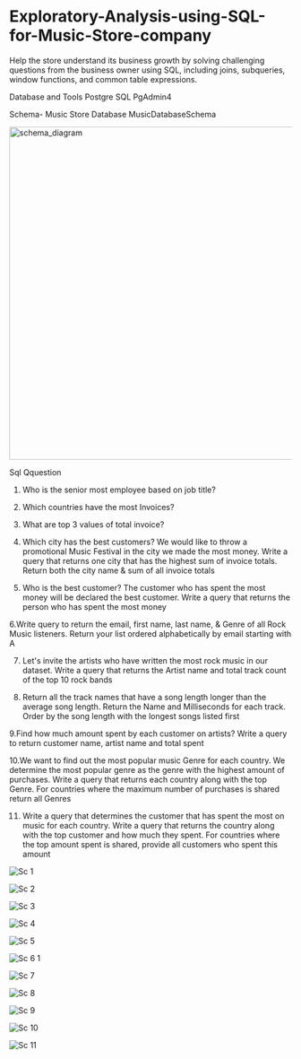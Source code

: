 # Exploratory-Analysis-using-SQL-for-Music-Store-company
Help the store understand its business growth by solving challenging questions from the business owner using SQL, including joins, subqueries, window functions, and common table expressions.


Database and Tools
Postgre SQL
PgAdmin4

Schema- Music Store Database
MusicDatabaseSchema

<img width="594" alt="schema_diagram" src="https://github.com/user-attachments/assets/74390e86-210f-4076-bd83-d56e29a02c49" />

Sql Qquestion 

1. Who is the senior most employee based on job title?
   
2. Which countries have the most Invoices?
   
3. What are top 3 values of total invoice?

   
4. Which city has the best customers? We would like to throw a promotional Music 
Festival in the city we made the most money. Write a query that returns one city that 
has the highest sum of invoice totals. Return both the city name & sum of all invoice 
totals

5. Who is the best customer? The customer who has spent the most money will be 
declared the best customer. Write a query that returns the person who has spent the 
most money

6.Write query to return the email, first name, last name, & Genre of all Rock Music 
listeners. Return your list ordered alphabetically by email starting with A 

7. Let's invite the artists who have written the most rock music in our dataset. Write a 
query that returns the Artist name and total track count of the top 10 rock bands


8. Return all the track names that have a song length longer than the average song length. 
Return the Name and Milliseconds for each track. Order by the song length with the 
longest songs listed first


9.Find how much amount spent by each customer on artists? Write a query to return 
customer name, artist name and total spent 

10.We want to find out the most popular music Genre for each country. We determine the 
most popular genre as the genre with the highest amount of purchases. Write a query 
that returns each country along with the top Genre. For countries where the maximum 
number of purchases is shared return all Genres 

11. Write a query that determines the customer that has spent the most on music for each 
country. Write a query that returns the country along with the top customer and how 
much they spent. For countries where the top amount spent is shared, provide all 
customers who spent this amount




![Sc 1](https://github.com/user-attachments/assets/135d4c96-95a5-48b9-93d5-44d99c54fc37)




![Sc 2](https://github.com/user-attachments/assets/c0873bd4-df69-4866-9eee-243035091542)



![Sc 3](https://github.com/user-attachments/assets/f7d1a1db-10bf-425f-a368-ce91ea56da8e)



![Sc 4](https://github.com/user-attachments/assets/4ef55eb3-b057-47fa-ac56-dfec06d928bd)



![Sc 5](https://github.com/user-attachments/assets/9067036e-4983-4b55-9835-5d9e41e79e1d)



![Sc 6 1](https://github.com/user-attachments/assets/e4077227-7be6-4995-a380-542875275469)



![Sc 7](https://github.com/user-attachments/assets/2b42950c-a20b-49d3-9294-dd9d00328a4b)




![Sc 8](https://github.com/user-attachments/assets/377cf3d5-d504-487e-a6f5-3c6ed68c9efe)




![Sc 9](https://github.com/user-attachments/assets/390b5bf1-37bc-445d-8998-d4508b105399)




![Sc 10](https://github.com/user-attachments/assets/d43cf9b5-5bac-4132-b502-d6502390ac4b)





![Sc 11](https://github.com/user-attachments/assets/4be77fba-6c4d-4761-84e6-86595eafe3c1)











